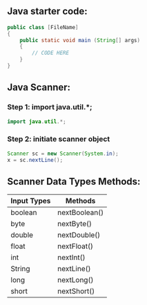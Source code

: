 ## Java starter code:
```java
public class [FileName]
{
	public static void main (String[] args)
	{
		// CODE HERE
	}
}
```

## Java Scanner:
### Step 1: import java.util.*;
```java
import java.util.*;
```

### Step 2: initiate scanner object
```java
Scanner sc = new Scanner(System.in);
x = sc.nextLine();
```

## Scanner Data Types Methods:
|Input Types|Methods|
|---|---|
|boolean|nextBoolean()|
|byte|nextByte()|
|double|nextDouble()|
|float|nextFloat()|
|int|nextInt()|
|String|nextLine()|
|long|nextLong()|
|short|nextShort()|
